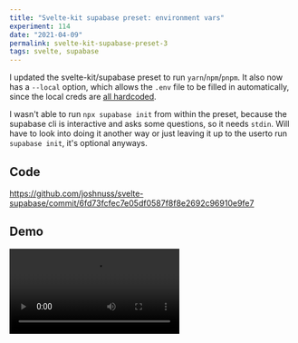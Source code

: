 ```yaml
---
title: "Svelte-kit supabase preset: environment vars"
experiment: 114
date: "2021-04-09"
permalink: svelte-kit-supabase-preset-3
tags: svelte, supabase
---
```


I updated the svelte-kit/supabase preset to run `yarn`/`npm`/`pnpm`.
It also now has a `--local` option, which allows the `.env` file to be filled in automatically, since the local creds are [all hardcoded](https://github.com/supabase/cli/blob/dcc8ab4372dd6b0131521ba4d8a26d1250cc464f/src/commands/init.ts#L53-L56).

I wasn't able to run `npx supabase init` from within the preset, because the supabase cli is interactive and asks some questions, so it needs `stdin`. Will have to look into doing it another way or just leaving it up to the userto run `supabase init`, it's optional anyways.

## Code

https://github.com/joshnuss/svelte-supabase/commit/6fd73fcfec7e05df0587f8f8e2692c96910e9fe7

## Demo

<video controls src="https://res.cloudinary.com/dzwnkx0mk/video/upload/v1617947438/1000experiments.dev/svelte-add-supabase_uafhjj.mp4"/>
